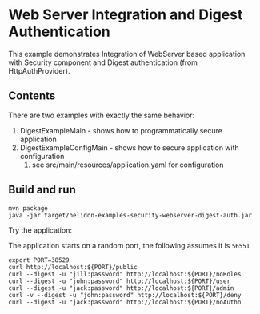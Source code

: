# Web Server Integration and Digest Authentication

This example demonstrates Integration of WebServer
based application with Security component and Digest authentication (from HttpAuthProvider).

## Contents

There are two examples with exactly the same behavior:
1. DigestExampleMain - shows how to programmatically secure application
2. DigestExampleConfigMain - shows how to secure application with configuration
    1. see src/main/resources/application.yaml for configuration

## Build and run

```shell
mvn package
java -jar target/helidon-examples-security-webserver-digest-auth.jar
```

Try the application:

The application starts on a random port, the following assumes it is `56551`
```shell
export PORT=38529
curl http://localhost:${PORT}/public
curl --digest -u "jill:password" http://localhost:${PORT}/noRoles
curl --digest -u "john:password" http://localhost:${PORT}/user
curl --digest -u "jack:password" http://localhost:${PORT}/admin
curl -v --digest -u "john:password" http://localhost:${PORT}/deny
curl --digest -u "jack:password" http://localhost:${PORT}/noAuthn
```
